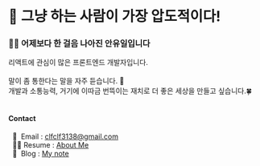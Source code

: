 # 💪 그냥 하는 사람이 가장 압도적이다!

### 👨‍💻 어제보다 한 걸음 나아진 안유일입니다
리액트에 관심이 많은 프론트엔드 개발자입니다. 
</br></br>
말이 좀 통한다는 말을 자주 듣습니다. 💬</br>
개발과 소통능력, 거기에 이따금 번뜩이는 재치로 더 좋은 세상을 만들고 싶습니다.🍀
</br></br>
#### Contact
&nbsp;&nbsp;📨&nbsp;&nbsp;Email : clfclf3138@gmail.com</br>
&nbsp;&nbsp;🙋‍♂️&nbsp;Resume : [About Me](https://fantasy-lemongrass-34a.notion.site/f7492ca3ec7b4d739b256226dda398a1)</br>
&nbsp;&nbsp;📝&nbsp;&nbsp;Blog : [My note](https://fantasy-lemongrass-34a.notion.site/16cbdf3335844c228d1dee436a3fc73f)


